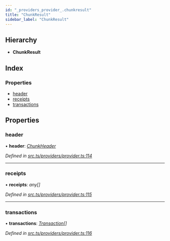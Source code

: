 ```yaml
---
id: "_providers_provider_.chunkresult"
title: "ChunkResult"
sidebar_label: "ChunkResult"
---
```


## Hierarchy

* **ChunkResult**

## Index

### Properties

* [header](_providers_provider_.chunkresult.md#header)
* [receipts](_providers_provider_.chunkresult.md#receipts)
* [transactions](_providers_provider_.chunkresult.md#transactions)

## Properties

###  header

• **header**: *[ChunkHeader](_providers_provider_.chunkheader.md)*

*Defined in [src.ts/providers/provider.ts:114](https://github.com/nearprotocol/nearlib/blob/2987fdb/src.ts/providers/provider.ts#L114)*

___

###  receipts

• **receipts**: *any[]*

*Defined in [src.ts/providers/provider.ts:115](https://github.com/nearprotocol/nearlib/blob/2987fdb/src.ts/providers/provider.ts#L115)*

___

###  transactions

• **transactions**: *[Transaction](_providers_provider_.transaction.md)[]*

*Defined in [src.ts/providers/provider.ts:116](https://github.com/nearprotocol/nearlib/blob/2987fdb/src.ts/providers/provider.ts#L116)*
